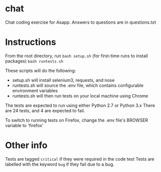# chat
Chat coding exercise for Asapp.  Answers to questions are in questions.txt

# Instructions
From the root directory, run
    `bash setup.sh` (for first-time runs to install packages)
    `bash runtests.sh`

These scripts will do the following:
- setup.sh will install selenium3, requests, and nose
- runtests.sh will source the .env file, which contains configurable environment variables
- runtests.sh will then run tests on your local machine using Chrome

The tests are expected to run using either Python 2.7 or Python 3.x
There are 24 tests, and 4 are expected to fail.

To switch to running tests on Firefox, change the .env file's BROWSER variable to 'firefox'

# Other info
Tests are tagged `critical` if they were required in the code test
Tests are labelled with the keyword `bug` if they fail due to a bug.
